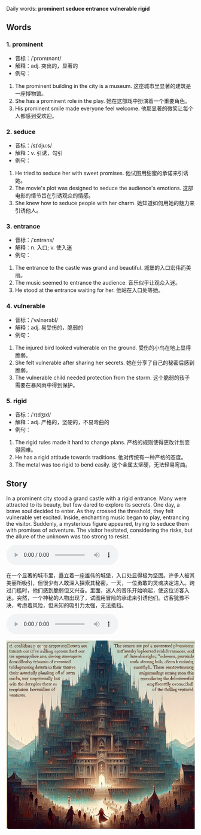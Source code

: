 Daily words: **prominent seduce entrance vulnerable rigid**

## Words
### 1. prominent
- 音标：/ˈprɒmɪnənt/ <span style="cursor: pointer;" onclick="document.getElementById('audio-player-1').play()"><i class="fas fa-volume-up"></i></span>
<audio id="audio-player-1" src="audios/words/prominent.mp3" style="display:none;"></audio>
- 解释：adj. 突出的，显著的
- 例句：
1. The prominent building in the city is a museum. 这座城市里显著的建筑是一座博物馆。
2. She has a prominent role in the play. 她在这部戏中扮演着一个重要角色。
3. His prominent smile made everyone feel welcome. 他那显著的微笑让每个人都感到受欢迎。

### 2. seduce
- 音标：/sɪˈdjuːs/ <span style="cursor: pointer;" onclick="document.getElementById('audio-player-2').play()"><i class="fas fa-volume-up"></i></span>
<audio id="audio-player-2" src="audios/words/seduce.mp3" style="display:none;"></audio>
- 解释：v. 引诱，勾引
- 例句：
1. He tried to seduce her with sweet promises. 他试图用甜蜜的承诺来引诱她。
2. The movie's plot was designed to seduce the audience's emotions. 这部电影的情节旨在引诱观众的情感。
3. She knew how to seduce people with her charm. 她知道如何用她的魅力来引诱他人。

### 3. entrance
- 音标：/ˈɛntrəns/ <span style="cursor: pointer;" onclick="document.getElementById('audio-player-3').play()"><i class="fas fa-volume-up"></i></span>
<audio id="audio-player-3" src="audios/words/entrance.mp3" style="display:none;"></audio>
- 解释：n. 入口; v. 使入迷
- 例句：
1. The entrance to the castle was grand and beautiful. 城堡的入口宏伟而美丽。
2. The music seemed to entrance the audience. 音乐似乎让观众入迷。
3. He stood at the entrance waiting for her. 他站在入口处等她。

### 4. vulnerable
- 音标：/ˈvʌlnərəbl/ <span style="cursor: pointer;" onclick="document.getElementById('audio-player-4').play()"><i class="fas fa-volume-up"></i></span>
<audio id="audio-player-4" src="audios/words/vulnerable.mp3" style="display:none;"></audio>
- 解释：adj. 易受伤的，脆弱的
- 例句：
1. The injured bird looked vulnerable on the ground. 受伤的小鸟在地上显得脆弱。
2. She felt vulnerable after sharing her secrets. 她在分享了自己的秘密后感到脆弱。
3. The vulnerable child needed protection from the storm. 这个脆弱的孩子需要在暴风雨中得到保护。

### 5. rigid
- 音标：/ˈrɪdʒɪd/ <span style="cursor: pointer;" onclick="document.getElementById('audio-player-5').play()"><i class="fas fa-volume-up"></i></span>
<audio id="audio-player-5" src="audios/words/rigid.mp3" style="display:none;"></audio>
- 解释：adj. 严格的，坚硬的，不易弯曲的
- 例句：
1. The rigid rules made it hard to change plans. 严格的规则使得更改计划变得困难。
2. He has a rigid attitude towards traditions. 他对传统有一种严格的态度。
3. The metal was too rigid to bend easily. 这个金属太坚硬，无法轻易弯曲。

## Story
In a prominent city stood a grand castle with a rigid entrance. Many were attracted to its beauty, but few dared to explore its secrets. One day, a brave soul decided to enter. As they crossed the threshold, they felt vulnerable yet excited. Inside, enchanting music began to play, entrancing the visitor. Suddenly, a mysterious figure appeared, trying to seduce them with promises of adventure. The visitor hesitated, considering the risks, but the allure of the unknown was too strong to resist.

<audio controls>
  <source src="https://files.dwong.top/story/2024-08-04-english.mp3" type="audio/mpeg">
  你的浏览器不支持音频元素。
</audio>
  

在一个显著的城市里，矗立着一座雄伟的城堡，入口处显得极为坚固。许多人被其美丽所吸引，但很少有人敢深入探索其秘密。一天，一位勇敢的灵魂决定进入。跨过门槛时，他们感到脆弱但又兴奋。里面，迷人的音乐开始响起，使这位访客入迷。突然，一个神秘的人物出现了，试图用冒险的承诺来引诱他们。访客犹豫不决，考虑着风险，但未知的吸引力太强，无法抵挡。

<audio controls>
  <source src="https://files.dwong.top/story/2024-08-04-chinese.mp3" type="audio/mpeg">
  你的浏览器不支持音频元素。
</audio>
  

![story](./images/2024-08-04.png)

